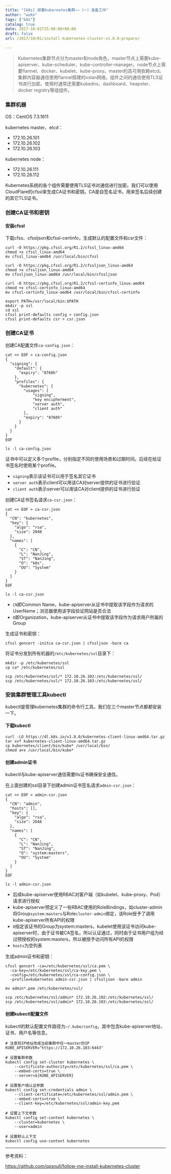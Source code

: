 ```yaml
---
title: "[k8s] 部署kubernetes集群——（一）准备工作"
author: "wukn"
tags: ["k8s"]
catalog: true
date: 2017-10-01T15:00:00+08:00
draft: false
url: /2017/10/01/install-kubernetes-cluster-v1.8.0-prepare/

---
```


> Kubernetes集群节点分为master和node角色，master节点上需要kube-apiserver、kube-scheduler、kube-controller-manager。node节点上需要flannel、docker、kubelet、kube-proxy。master的高可用依赖etcd。集群内容器通信使用flannel搭建的vxlan网络。组件之间的通信使用TLS证书进行加密。使用时通常还需要kubedns、dashboard、heapster、docker registry等组组件。

<!--more-->

### 集群机器

OS：CentOS 7.3.1611

kubernetes master、etcd：

* 172.10.26.101
* 172.10.26.102
* 172.10.26.103

kubernetes node：

* 172.10.26.111
* 172.10.26.112

Kubernetes系统的各个组件需要使用TLS证书对通信进行加密。我们可以使用CloudFlare的cfssl来生成CA证书和密钥。CA是自签名证书，用来签名后续创建的其它TLS证书。

### 创建CA证书和密钥

#### 安装cfssl

下载cfss、cfssljson和cfssl-certinfo，生成默认的配置文件和csr文件：

```shell
curl -O https://pkg.cfssl.org/R1.2/cfssl_linux-amd64
chmod +x cfssl_linux-amd64
mv cfssl_linux-amd64 /usr/local/bin/cfssl

curl -O https://pkg.cfssl.org/R1.2/cfssljson_linux-amd64
chmod +x cfssljson_linux-amd64
mv cfssljson_linux-amd64 /usr/local/bin/cfssljson

curl -O https://pkg.cfssl.org/R1.2/cfssl-certinfo_linux-amd64
chmod +x cfssl-certinfo_linux-amd64
mv cfssl-certinfo_linux-amd64 /usr/local/bin/cfssl-certinfo

export PATH=/usr/local/bin:$PATH
mkdir -p ssl
cd ssl
cfssl print-defaults config > config.json
cfssl print-defaults csr > csr.json
```

### 创建CA证书

创建CA配置文件`ca-config.json`：

```shell
cat << EOF > ca-config.json
{
  "signing": {
    "default": {
      "expiry": "8760h"
    },
    "profiles": {
      "kubernetes": {
        "usages": [
            "signing",
            "key encipherment",
            "server auth",
            "client auth"
        ],
        "expiry": "8760h"
      }
    }
  }
}
EOF

ls -l ca-config.json
```

证书中可以定义多个profile，分别指定不同的使用场景和过期时间。后续在给证书签名时使用某个profile。

* `signing`表示该证书可以用于签名其它证书
* `server auth`表示client可以用该CA对server提供的证书进行验证
* `client auth`表示server可以用该CA对client提供的证书进行验证

创建CA证书签名请求`ca-csr.json`：

```shell
cat << EOF > ca-csr.json
{
  "CN": "kubernetes",
  "key": {
    "algo": "rsa",
    "size": 2048
  },
  "names": [
    {
      "C": "CN",
      "L": "NanJing",
      "ST": "NanJing",
      "O": "k8s",
      "OU": "System"
    }
  ]
}
EOF

ls -l ca-csr.json
```

* `CN`即Common Name，kube-apiserver从证书中提取该字段作为请求的UserName；浏览器使用该字段验证网站是否合法
* `O`即Organization，kube-apiserver从证书中提取该字段作为请求用户所属的Group

生成证书和密钥：

```shell
cfssl gencert -initca ca-csr.json | cfssljson -bare ca
```

将证书分发到所有机器的`/etc/kubernetes/ssl`目录下：

```shell
mkdir -p /etc/kubernetes/ssl
cp ca* /etc/kubernetes/ssl

scp /etc/kubernetes/ssl/* 172.10.26.102:/etc/kubernetes/ssl/
scp /etc/kubernetes/ssl/* 172.10.26.103:/etc/kubernetes/ssl/
```

### 安装集群管理工具kubectl

kubectl是管理kubernetes集群的命令行工具。我们在三个master节点都都安装一下。

#### 下载kubectl

```shell
curl -LO https://dl.k8s.io/v1.8.0/kubernetes-client-linux-amd64.tar.gz
tar xvf kubernetes-client-linux-amd64.tar.gz
cp kubernetes/client/bin/kube* /usr/local/bin/
chmod a+x /usr/local/bin/kube*
```

#### 创建admin证书

kubectl与kube-apiserver通信需要tls证书确保安全通信。

在上面创建的ssl目录下创建admin证书签名请求`admin-csr.json`：

```shell
cat << EOF > admin-csr.json
{
  "CN": "admin",
  "hosts": [],
  "key": {
    "algo": "rsa",
    "size": 2048
  },
  "names": [
    {
      "C": "CN",
      "L": "NanJing",
      "ST": "NanJing",
      "O": "system:masters",
      "OU": "System"
    }
  ]
}
EOF

ls -l admin-csr.json
```

* 后续kube-apiserver使用RBAC对客户端（如kubelet、kube-proxy、Pod）请求进行授权
* kube-apiserver预定义了一些RBAC使用的RoleBindings，如cluster-admin将Group`system:masters`与Role`cluster-admin`绑定，该Role授予了调用kube-apiserver所有API的权限
* `O`指定该证书的Group为system:masters，kubelet使用该证书访问kube-apiserver时，由于证书被CA签名，所以认证通过，同时由于证书用户组为经过预授权的system:masters，所以被授予访问所有API的权限
* `hosts`为空列表

生成admin证书和密钥：

```shell
cfssl gencert -ca=/etc/kubernetes/ssl/ca.pem \
  -ca-key=/etc/kubernetes/ssl/ca-key.pem \
  -config=/etc/kubernetes/ssl/ca-config.json \
  -profile=kubernetes admin-csr.json | cfssljson -bare admin

mv admin*.pem /etc/kubernetes/ssl/

scp /etc/kubernetes/ssl/admin* 172.10.26.102:/etc/kubernetes/ssl/
scp /etc/kubernetes/ssl/admin* 172.10.26.103:/etc/kubernetes/ssl/
```

#### 创建kubectl配置文件

kubectl的默认配置文件路径为`~/.kube/config`，其中包含kube-apiserver地址、证书、用户名等信息。

```shell
# 注意将IP地址改成当前集群中任一master的IP
KUBE_APISERVER="https://172.10.26.103:6443"

# 设置集群参数
kubectl config set-cluster kubernetes \
    --certificate-authority=/etc/kubernetes/ssl/ca.pem \
    --embed-certs=true \
    --server=${KUBE_APISERVER}

# 设置客户端认证参数
kubectl config set-credentials admin \
    --client-certificate=/etc/kubernetes/ssl/admin.pem \
    --embed-certs=true \
    --client-key=/etc/kubernetes/ssl/admin-key.pem

# 设置上下文参数
kubectl config set-context kubernetes \
    --cluster=kubernetes \
    --user=admin

# 设置默认上下文
kubectl config use-context kubernetes
```

---

参考资料：

https://github.com/opsnull/follow-me-install-kubernetes-cluster

